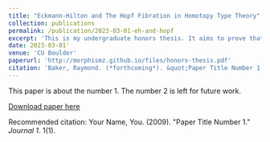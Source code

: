 ```yaml
---
title: "Eckmann-Hilton and The Hopf Fibration in Homotopy Type Theory"
collection: publications
permalink: /publication/2023-03-01-eh-and-hopf
excerpt: 'This is my undergraduate honors thesis. It aims to prove that the Eckmann-Hilton path can be used to construct a generator of $\pi_3(\mathbb{S}^2)$'.
date: 2023-03-01'
venue: 'CU Boulder'
paperurl: 'http://morphismz.github.io/files/honors-thesis.pdf'
citation: 'Baker, Raymond. (*forthcoming*). &quot;Paper Title Number 1.&quot; <i>Journal 1</i>. 1(1).'
---
```

This paper is about the number 1. The number 2 is left for future work.

[Download paper here](&paperurl)

Recommended citation: Your Name, You. (2009). "Paper Title Number 1." <i>Journal 1</i>. 1(1).